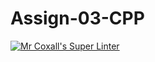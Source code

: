 # Assign-03-CPP
[![Mr Coxall's Super Linter](https://github.com/ICS3U-Programming-KevinC/Assign-03-CPP/workflows/Mr%20Coxall's%20Super%20Linter/badge.svg)](https://github.com/ICS3U-Programming-KevinC/Assign-03-CPP/actions/)
